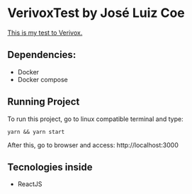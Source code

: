 # VerivoxTest by José Luiz Coe

[This is my test to Verivox.](https://verivox-react-joseluizcoe.netlify.com/)

## Dependencies:

- Docker
- Docker compose

## Running Project

To run this project,  go to linux compatible terminal and type:

```
yarn && yarn start
```
After this, go to browser and access: http://localhost:3000

## Tecnologies inside

- ReactJS
